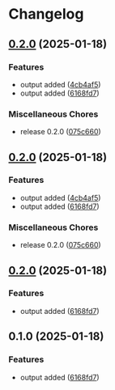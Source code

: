 # Changelog

## [0.2.0](https://github.com/ak-mustafa/terraform-module-test/compare/v0.2.0...v0.2.0) (2025-01-18)


### Features

* output added ([4cb4af5](https://github.com/ak-mustafa/terraform-module-test/commit/4cb4af5e969b7aa0a6f29362d372c000e4fa8eb6))
* output added ([6168fd7](https://github.com/ak-mustafa/terraform-module-test/commit/6168fd7afe20d5253e4a87d0656b77d911cf49e8))


### Miscellaneous Chores

* release 0.2.0 ([075c660](https://github.com/ak-mustafa/terraform-module-test/commit/075c6605e61c30fc705aca1f30fc2c7802e2a9a9))

## [0.2.0](https://github.com/ak-mustafa/terraform-module-test/compare/v0.2.0...v0.2.0) (2025-01-18)


### Features

* output added ([4cb4af5](https://github.com/ak-mustafa/terraform-module-test/commit/4cb4af5e969b7aa0a6f29362d372c000e4fa8eb6))
* output added ([6168fd7](https://github.com/ak-mustafa/terraform-module-test/commit/6168fd7afe20d5253e4a87d0656b77d911cf49e8))


### Miscellaneous Chores

* release 0.2.0 ([075c660](https://github.com/ak-mustafa/terraform-module-test/commit/075c6605e61c30fc705aca1f30fc2c7802e2a9a9))

## [0.2.0](https://github.com/ak-mustafa/terraform-module-test/compare/v0.1.0...v0.2.0) (2025-01-18)


### Features

* output added ([6168fd7](https://github.com/ak-mustafa/terraform-module-test/commit/6168fd7afe20d5253e4a87d0656b77d911cf49e8))

## 0.1.0 (2025-01-18)


### Features

* output added ([6168fd7](https://github.com/ak-mustafa/terraform-module-test/commit/6168fd7afe20d5253e4a87d0656b77d911cf49e8))
